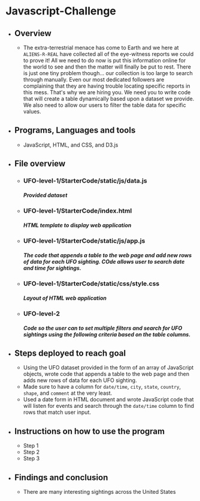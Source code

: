 # Javascript-Challenge



- ## Overview
  - The extra-terrestrial menace has come to Earth and we here at `ALIENS-R-REAL` have collected all of the eye-witness reports we could to prove it! All we need to do now is put this information online for the world to see and then the matter will finally be put to rest.
There is just one tiny problem though... our collection is too large to search through manually. Even our most dedicated followers are complaining that they are having trouble locating specific reports in this mess.
That's why we are hiring you. We need you to write code that will create a table dynamically based upon a dataset we provide. We also need to allow our users to filter the table data for specific values. 

- ## Programs, Languages and tools
  - JavaScript, HTML, and CSS, and D3.js

- ## File overview
  - ### UFO-level-1/StarterCode/static/js/data.js
    ##### Provided dataset
  - ### UFO-level-1/StarterCode/index.html
    ##### HTML template to display web application
  - ### UFO-level-1/StarterCode/static/js/app.js 
    ##### The code that appends a table to the web page and add new rows of data for each UFO sighting. COde allows user to search date and time for sightings. 
  - ### UFO-level-1/StarterCode/static/css/style.css
    ##### Layout of HTML web application
  - ### UFO-level-2
    ##### Code so the user can to set multiple filters and search for UFO sightings using the following criteria based on the table columns.

- ## Steps deployed to reach goal
    - Using the UFO dataset provided in the form of an array of JavaScript objects, wrote code that appends a table to the web page and then adds new rows of data for each UFO sighting.
    - Made sure to have a column for `date/time`, `city`, `state`, `country`, `shape`, and `comment` at the very least.
    - Used a date form in  HTML document and wrote JavaScript code that will listen for events and search through the `date/time` column to find rows that match user input.


- ## Instructions on how to use the program
    - Step 1
    - Step 2
    - Step 3

- ## Findings and conclusion
    - There are many interesting sightings across the United States
